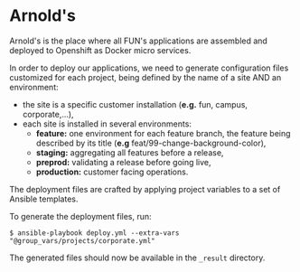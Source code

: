 # Arnold's

Arnold's is the place where all FUN's applications are assembled and deployed to Openshift as Docker micro services.

In order to deploy our applications, we need to generate configuration files customized for each project, being defined by the name of a site AND an environment:

- the site is a specific customer installation (**e.g.** fun, campus, corporate,...),
- each site is installed in several environments:
  * **feature:** one environment for each feature branch, the feature being described by its title (**e.g** feat/99-change-background-color),
  * **staging:** aggregating all features before a release,
  * **preprod:** validating a release before going live,
  * **production:** customer facing operations.

The deployment files are crafted by applying project variables to a set of Ansible templates.

To generate the deployment files, run:

    $ ansible-playbook deploy.yml --extra-vars "@group_vars/projects/corporate.yml"

The generated files should now be available in the `_result` directory.
